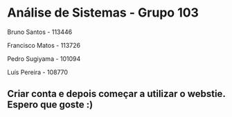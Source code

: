 # Análise de Sistemas - Grupo 103


Bruno Santos - 113446

Francisco Matos - 113726

Pedro Sugiyama - 101094

Luís Pereira - 108770

## Criar conta e depois começar a utilizar o webstie. Espero que goste :)
